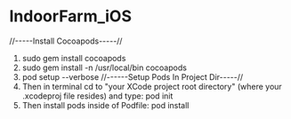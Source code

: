 # IndoorFarm_iOS


//-----Install Cocoapods-----//
1. sudo gem install cocoapods
2. sudo gem install -n /usr/local/bin cocoapods
3. pod setup --verbose
//------Setup Pods In Project Dir-----//
4. Then in terminal cd to "your XCode project root directory" (where your .xcodeproj file resides) and type: pod init
6. Then install pods inside of Podfile: pod install